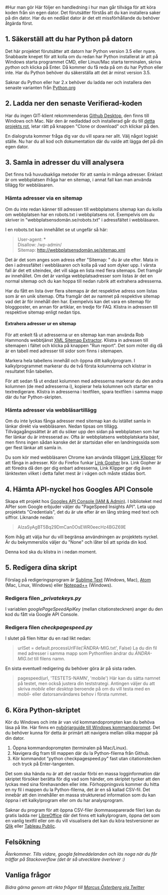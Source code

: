 #Hur man gör
Här följer en handledning i hur man går tillväga för att köra koden från sin egen dator. Det förutsätter förstås att du kan installera saker på din dator. Har du en nedlåst dator är det ett missförhållande du behöver åtgärda först.

## 1. Säkerställ att du har Python på datorn
Det här projektet förutsätter att datorn har Python version 3.5 eller nyare. Snabbaste knepet för att kolla om du redan har Python installerat är att på Windows starta programmet CMD, eller Linux/Mac starta terminalen, skriva *python* och klicka på Enter. Då kommer du få reda på om du har Python eller inte. Har du Python behöver du säkerställa att det är minst version 3.5.

Saknar du Python eller har 2.x behöver du ladda ner och installera den senaste varianten från [Python.org](https://www.python.org/downloads/)

## 2. Ladda ner den senaste Verifierad-koden
Har du ingen GIT-klient rekommenderas [Github Desktop](https://desktop.github.com/), den finns till Windows och Mac. När den är nedladdad och installerad går du till [detta projekts rot](https://github.com/Vastra-Gotalandsregionen/verifierad.nu), letar rätt på knappen "Clone or download" och klickar på den.

En dialogruta kommer fråga dig var du vill spara ner allt. Välj något logiskt ställe. Nu har du all kod och dokumentation där du valde att lägga det på din egen dator.

## 3. Samla in adresser du vill analysera
Det finns två huvudsakliga metoder för att samla in många adresser. Enklast är om webbplatsen ifråga har en sitemap, i annat fall kan man använda tillägg för webbläsaren.

### Hämta adresser via en sitemap
Om du inte redan känner till adressen till webbplatsens sitemap kan du kolla om webbplatsen har en robots.txt i webbplatsens rot. Exempelvis om du skriver in "webbplatsensdomän.se/robots.txt" i adressfältet i webbläsaren.

I en robots.txt kan innehållet se ut ungefär så här:  
> User-agent: *  
> Disallow: /wp-admin/  
> Sitemap: http://webbplatsensdomän.se/sitemap.xml

Det är det som anges som adress efter "Sitemap: " du är ute efter. Mata in den i adressfältet i webbläsaren och kolla på vad som dyker upp. I värsta fall är det ett siteindex, det vill säga en lista med flera sitemaps. Det framgår av innehållet. Om det är vanliga webbplatsadresser som listas är det en normal sitemap och du kan hoppa till nedan rubrik att extrahera adresserna.

Har du fått en lista över flera sitemaps är det respektive adress som listas som är en unik sitemap. Ofta framgår det av namnet på respektive sitemap vad det är för innehåll den har. Exempelvis kan det vara en sitemap för bloggposter, en annan för artiklar, en tredje för FAQ. Klistra in adressen till respektive sitemap enligt nedan tips.

#### Extrahera adresser ur en sitemap
För att enkelt få ut adresserna ur en sitemap kan man använda Rob Hammonds webbtjänst [XML Sitemap Extractor](https://robhammond.co/tools/xml-extract). Klistra in adressen till sitemapen i fältet och klicka på knappen "Run report". Det som möter dig då är en tabell med adresser till sidor som finns i sitemapen.

Markera hela tabellens innehåll och öppna ditt kalkylprogram. I kalkylprogrammet markerar du de två första kolumnerna och klistrar in resultatet från tabellen.

För att sedan få ut endast kolumnen med adresserna markerar du den andra kolumnen (de med adresserna i), kopierar hela kolumnen och startar en textredigerare. Klistra in adresserna i textfilen, spara textfilen i samma mapp där du har Python-skripten.

### Hämta adresser via webbläsartillägg
Om du inte lyckas fånga adresser med sitemap kan du istället samla in länkar direkt via webbläsaren. Nedan tipsas om tillägg.  
Tillvägagångssättet är att du söker upp den sidan på webbplatsen som har fler länkar du är intresserad av. Ofta är webbplatsens webbplatskarta bäst, men finns ingen sådan kanske det är startsidan eller en landningssida som ger flest länkar att samla in.

Du som kör med webbläsaren Chrome kan använda tillägget [Link Klipper](https://chrome.google.com/webstore/detail/link-klipper-extract-all/fahollcgofmpnehocdgofnhkkchiekoo) för att fånga in adresser. Kör du Firefox funkar [Link Gopher](https://addons.mozilla.org/en-US/firefox/addon/link-gopher/?src=search) bra. Link Gopher är att föredra då den ger dig enbart adresserna, Link Klipper ger dig även länktexten vilket i detta fallet mest är i vägen och måste städas bort.

## 4. Hämta API-nyckel hos Googles API Console
Skapa ett projekt hos [Googles API Console (IAM & Admin)](https://console.developers.google.com/dcredirect/). I biblioteket med APIer som Google erbjuder väljer du "PageSpeed Insights API". Leta upp projektets "Credentials", det du är ute efter är en lång sträng med text och siffror. Liknande nedan:

> AIzaSyAgBT5Bq29DmCan0OsEWR0eecHz4BGZ69E

Kom ihåg att välja hur du vill begränsa användningen av projektets nyckel. Är du bekymmerslös väljer du "None" och låter bli att sprida din kod.

Denna kod ska du klistra in i nedan moment.

## 5. Redigera dina skript
Förslag på redigeringsprogram är [Sublime Text](https://www.sublimetext.com/3) (Windows, Mac), [Atom](https://atom.io/) (Mac, Linux, Windows) eller [Notepad++](https://notepad-plus-plus.org/) (Windows).

### Redigera filen *_privatekeys.py*
I variablen *googlePageSpeedApiKey* (mellan citationstecknen) anger du den kod du fått via Google API Console.

### Redigera filen *checkpagespeed.py*
I slutet på filen hittar du en rad likt nedan:  
> urlSet = default.processUrlFile('ÄNDRA-MIG.txt', False)
La du din fil med adresser i samma mapp som Pythonfilen ändrar du *ÄNDRA-MIG.txt* till filens namn.

En sista eventuell redigering du behöver göra är på sista raden.
> pagespeed(url, 'TESTETS-NAMN', 'mobile')
Här kan du sätta namnet på testet, men också justera din teststrategi. Antingen väljer du att skriva *mobile* eller *desktop* beroende på om du vill testa med en mobil- eller datorsanvändares behov i första rummet.

## 6. Köra Python-skriptet
Kör du Windows och inte är van vid kommandoprompten kan du behöva läsa på lite. Här finns en [nybörjarguide till Windows kommandoprompt](http://www.online-tech-tips.com/computer-tips/how-to-use-dos-command-prompt/). Det du behöver kunna för detta är primärt att navigera mellan olika mappar på din dator.

1. Öppna kommandoprompten (terminalen på Mac/Linux).
2. Navigera dig fram till mappen där du la Python-filerna från Github.
3. Kör kommandot "python checkpagespeed.py" fast utan citationstecken och tryck på Enter-tangenten.

Det som ska hända nu är att det rasslar förbi en massa logginformation där skriptet försöker berätta för dig vad som händer, om skriptet tycker att den lyckas med sina förehavanden eller inte. Förhoppningsvis kommer du hitta en ny fil i mappen du la Python-filerna, det är en så kallad CSV-fil. Det innebär att den innehåller en massa strukturerad information som du kan öppna i ett kalkylprogram eller om du har analysprogram.

Saknar du program för att öppna CSV-filer (kommaseparerade filer) kan du gratis ladda ner [LibreOffice](https://sv.libreoffice.org/ladda-ner-libreoffice/) där det finns ett kalkylprogram, öppna det som en vanlig textfil eller om du vill visualisera det kan du köra testversioner av [Qlik](http://www.qlik.com/) eller [Tableau Public](https://public.tableau.com).

## Felsökning
*Återkommer. Tills vidare, googla felmeddelanden och läs noga när du får träffar på Stackoverflow (det är så utvecklare överlever :)*

## Vanliga frågor
*Bidra gärna genom att rikta frågor till [Marcus Österberg via Twitter](https://twitter.com/marcusosterberg)*